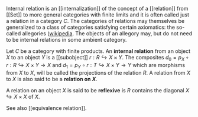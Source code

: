 Internal relation is an [[internalization]] of the concept of a [[relation]] from [[Set]] to more general categories with finite limits and it is often called just a relation in a category $C$. The categories of relations may themselves be generalized to a class of categories satisfying certain axiomatics: the so-called allegories ([wikipedia](http://en.wikipedia.org/wiki/Allegory_(category_theory)). The objects of an allegory may, but do not need to be internal relations in some ambient category. 

Let $C$ be a category with finite products. An __internal relation__ from an object $X$ to an object $Y$ is a [[subobject]] $r: R\hookrightarrow X\times Y$. The composites
$d_0 = p_X\circ r : R\hookrightarrow X\times Y\to X$ and $d_1 = p_Y\circ r : T\hookrightarrow X\times Y\to Y$ which are morphisms from $X$ to $X$, will be called the projections of the relation $R$. A relation from $X$ to $X$ is also said to be a __relation on $X$__.

A relation on an object $X$ is said to be __reflexive__ is $R$ contains the diagonal $X\hookrightarrow X\times X$ of $X$.

See also [[equivalence relation]]. 